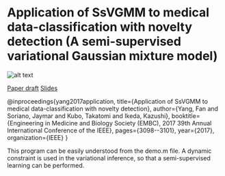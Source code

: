 # Application of SsVGMM to medical data-classification with novelty detection (A semi-supervised variational Gaussian mixture model)

![alt text](https://github.com/fandulu/SsVGMM/blob/master/cover.png)

[Paper draft](https://github.com/fandulu/SsVGMM/blob/master/Application_of_SsVGMM_to_Medical_Data___Classification_with_Novelty_Detection.pdf)
[Slides](https://github.com/fandulu/SsVGMM/blob/master/SsVGMM_slides.pdf)

@inproceedings{yang2017application,
  title={Application of SsVGMM to medical data-classification with novelty detection},
  author={Yang, Fan and Soriano, Jaymar and Kubo, Takatomi and Ikeda, Kazushi},
  booktitle={Engineering in Medicine and Biology Society (EMBC), 2017 39th Annual International Conference of the IEEE},
  pages={3098--3101},
  year={2017},
  organization={IEEE}
}

This program can be easily understood from the demo.m file. A dynamic constraint is used in the variational inference, so that a semi-supervised learning can be performed.

